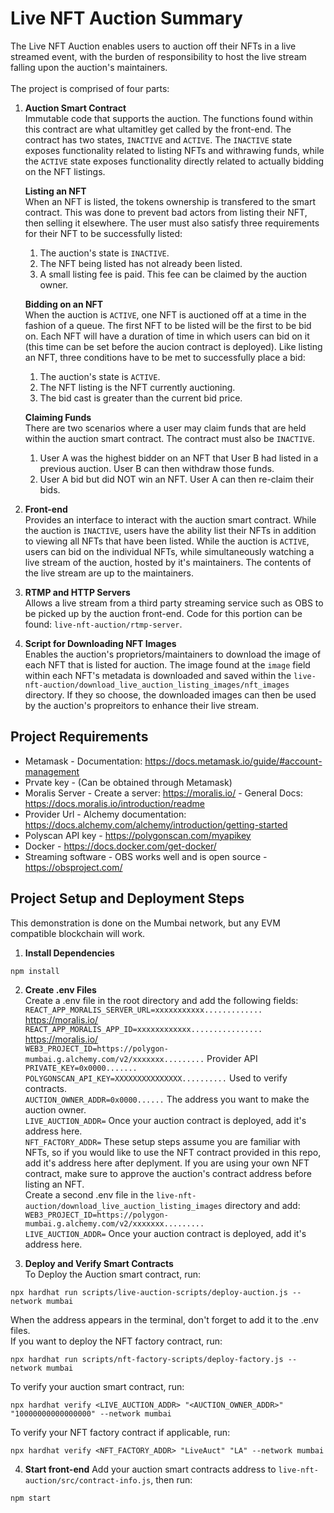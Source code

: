 # Live NFT Auction Summary

The Live NFT Auction enables users to auction off their NFTs in a live streamed event, with the burden of responsibility to host the live stream falling upon the auction's maintainers.
<br>
<br>
The project is comprised of four parts:

1. **Auction Smart Contract** <br>
   Immutable code that supports the auction. The functions found within this contract are what ultamitley get called by the front-end. The contract has two states, `INACTIVE` and `ACTIVE`. The `INACTIVE` state exposes functionality related to listing NFTs and withrawing funds, while the `ACTIVE` state exposes functionality directly related to actually bidding on the NFT listings. <br>

   **Listing an NFT** <br>
   When an NFT is listed, the tokens ownership is transfered to the smart contract. This was done to prevent bad actors from listing their NFT, then selling it elsewhere. The user must also satisfy three requirements for their NFT to be successfully listed: <br>

   1. The auction's state is `INACTIVE`.
   2. The NFT being listed has not already been listed.
   3. A small listing fee is paid. This fee can be claimed by the auction owner.

   **Bidding on an NFT** <br>
   When the auction is `ACTIVE`, one NFT is auctioned off at a time in the fashion of a queue. The first NFT to be listed will be the first to be bid on. Each NFT will have a duration of time in which users can bid on it (this time can be set before the aucion contract is deployed). Like listing an NFT, three conditions have to be met to successfully place a bid: <br>

   1. The auction's state is `ACTIVE`.
   2. The NFT listing is the NFT currently auctioning.
   3. The bid cast is greater than the current bid price.

   **Claiming Funds** <br>
   There are two scenarios where a user may claim funds that are held within the auction smart contract. The contract must also be `INACTIVE`.

   1. User A was the highest bidder on an NFT that User B had listed in a previous auction. User B can then withdraw those funds.
   2. User A bid but did NOT win an NFT. User A can then re-claim their bids.

2. **Front-end** <br>
   Provides an interface to interact with the auction smart contract. While the auction is `INACTIVE`, users have the ability list their NFTs in addition to viewing all NFTs that have been listed. While the auction is `ACTIVE`, users can bid on the individual NFTs, while simultaneously watching a live stream of the auction, hosted by it's maintainers. The contents of the live stream are up to the maintainers.

3. **RTMP and HTTP Servers** <br>
   Allows a live stream from a third party streaming service such as OBS to be picked up by the auction front-end. Code for this portion can be found: `live-nft-auction/rtmp-server`.

4. **Script for Downloading NFT Images** <br>
   Enables the auction's proprietors/maintainers to download the image of each NFT that is listed for auction. The image found at the `image` field within each NFT's metadata is downloaded and saved within the `live-nft-auction/download_live_auction_listing_images/nft_images` directory. If they so choose, the downloaded images can then be used by the auction's propreitors to enhance their live stream.

## Project Requirements

- Metamask - Documentation: https://docs.metamask.io/guide/#account-management
- Prvate key - (Can be obtained through Metamask)
- Moralis Server - Create a server: https://moralis.io/ - General Docs: https://docs.moralis.io/introduction/readme
- Provider Url - Alchemy documentation: https://docs.alchemy.com/alchemy/introduction/getting-started
- Polyscan API key - https://polygonscan.com/myapikey
- Docker - https://docs.docker.com/get-docker/
- Streaming software - OBS works well and is open source - https://obsproject.com/

## Project Setup and Deployment Steps

This demonstration is done on the Mumbai network, but any EVM compatible blockchain will work.

1. **Install Dependencies** <br>

```
npm install
```

2. **Create .env Files** <br>
   Create a .env file in the root directory and add the following fields: <br>
   `REACT_APP_MORALIS_SERVER_URL=xxxxxxxxxxx.............` https://moralis.io/ <br>
   `REACT_APP_MORALIS_APP_ID=xxxxxxxxxxxx................` https://moralis.io/ <br>
   `WEB3_PROJECT_ID=https://polygon-mumbai.g.alchemy.com/v2/xxxxxxx.........` Provider API <br>
   `PRIVATE_KEY=0x0000.......` <br>
   `POLYGONSCAN_API_KEY=XXXXXXXXXXXXXXX..........` Used to verify contracts. <br>
   `AUCTION_OWNER_ADDR=0x0000......` The address you want to make the auction owner. <br>
   `LIVE_AUCTION_ADDR=` Once your auction contract is deployed, add it's address here. <br>
   `NFT_FACTORY_ADDR=` These setup steps assume you are familiar with NFTs, so if you would like to use the NFT contract provided in this repo, add it's address here after deplyment. If you are using your own NFT contract, make sure to approve the auction's contract address before listing an NFT. <br>
   Create a second .env file in the `live-nft-auction/download_live_auction_listing_images` directory and add: <br>
   `WEB3_PROJECT_ID=https://polygon-mumbai.g.alchemy.com/v2/xxxxxxx.........` <br>
   `LIVE_AUCTION_ADDR=` Once your auction contract is deployed, add it's address here. <br>

3. **Deploy and Verify Smart Contracts** <br>
   To Deploy the Auction smart contract, run:

```
npx hardhat run scripts/live-auction-scripts/deploy-auction.js --network mumbai
```

When the address appears in the terminal, don't forget to add it to the .env files. <br>
If you want to deploy the NFT factory contract, run:

```
npx hardhat run scripts/nft-factory-scripts/deploy-factory.js --network mumbai
```

To verify your auction smart contract, run:

```
npx hardhat verify <LIVE_AUCTION_ADDR> "<AUCTION_OWNER_ADDR>" "10000000000000000" --network mumbai
```

To verify your NFT factory contract if applicable, run:

```
npx hardhat verify <NFT_FACTORY_ADDR> "LiveAuct" "LA" --network mumbai
```

4. **Start front-end**
   Add your auction smart contracts address to `live-nft-auction/src/contract-info.js`, then run:

```
npm start
```

